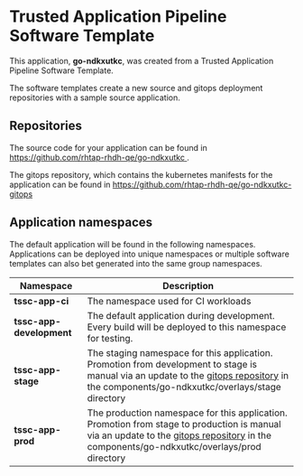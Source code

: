 # Trusted Application Pipeline Software Template

This application, **go-ndkxutkc**, was created from a Trusted Application Pipeline Software Template.

The software templates create a new source and gitops deployment repositories with a sample source application. 

## Repositories

The source code for your application can be found in [https://github.com/rhtap-rhdh-qe/go-ndkxutkc ](https://github.com/rhtap-rhdh-qe/go-ndkxutkc ).
 
The gitops repository, which contains the kubernetes manifests for the application can be found in 
[https://github.com/rhtap-rhdh-qe/go-ndkxutkc-gitops ](https://github.com/rhtap-rhdh-qe/go-ndkxutkc-gitops ) 

## Application namespaces 

The default application will be found in the following namespaces. Applications can be deployed into unique namespaces or multiple software templates can also bet generated into the same group namespaces.  

|  Namespace   |  Description   |  
| -------- | -------- |
| **tssc-app-ci** | The namespace used for CI workloads |
| **tssc-app-development** | The default application during development. Every build will be deployed to this namespace for testing. |
| **tssc-app-stage** | The staging namespace for this application. Promotion from development to stage is manual via an update to the [gitops repository](https://github.com/rhtap-rhdh-qe/go-ndkxutkc-gitops ) in the components/go-ndkxutkc/overlays/stage directory |
| **tssc-app-prod** | The production namespace for this application. Promotion from stage to production is manual via an update to the [gitops repository](https://github.com/rhtap-rhdh-qe/go-ndkxutkc-gitops ) in the components/go-ndkxutkc/overlays/prod directory |